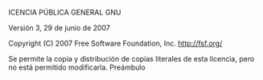 ICENCIA PÚBLICA GENERAL GNU

Versión 3, 29 de junio de 2007

Copyright (C) 2007 Free Software Foundation, Inc. <http://fsf.org/>

Se permite la copia y distribución de copias literales de esta licencia, pero no está permitido modificarla. Preámbulo
